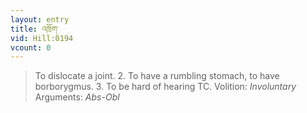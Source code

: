 ```yaml
---
layout: entry
title: འཁྲོག་
vid: Hill:0194
vcount: 0
---
```

> To dislocate a joint\. 2\. To have a rumbling stomach, to have borborygmus\. 3\. To be hard of hearing TC\.
> Volition: _Involuntary_
> Arguments: _Abs-Obl_


